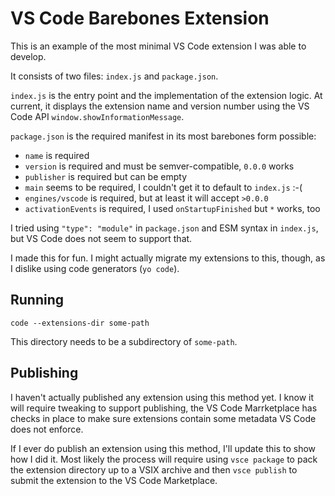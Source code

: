 # VS Code Barebones Extension

This is an example of the most minimal VS Code extension I was able to develop.

It consists of two files: `index.js` and `package.json`.

`index.js` is the entry point and the implementation of the extension logic. At
current, it displays the extension name and version number using the VS Code API
`window.showInformationMessage`.

`package.json` is the required manifest in its most barebones form possible:

- `name` is required
- `version` is required and must be semver-compatible, `0.0.0`  works
- `publisher` is required but can be empty
- `main` seems to be required, I couldn't get it to default to `index.js` :-(
- `engines/vscode` is required, but at least it will accept `>0.0.0`
- `activationEvents` is required, I used `onStartupFinished` but `*` works, too

I tried using `"type": "module"` in `package.json` and ESM syntax in `index.js`,
but VS Code does not seem to support that.

I made this for fun. I might actually migrate my extensions to this, though, as
I dislike using code generators (`yo code`).

## Running

`code --extensions-dir some-path`

This directory needs to be a subdirectory of `some-path`.

## Publishing

I haven't actually published any extension using this method yet. I know it will
require tweaking to support publishing, the VS Code Marrketplace has checks in
place to make sure extensions contain some metadata VS Code does not enforce.

If I ever do publish an extension using this method, I'll update this to show
how I did it. Most likely the process will require using `vsce package` to pack
the extension directory up to a VSIX archive and then `vsce publish` to submit
the extension to the VS Code Marketplace.
